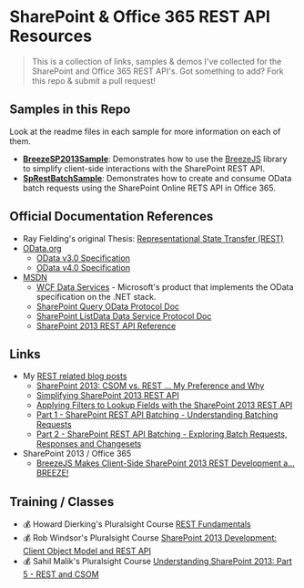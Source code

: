 SharePoint & Office 365 REST API Resources
==========================================
> This is a collection of links, samples & demos I've collected for the SharePoint and Office 365 REST API's. Got something to add? Fork this repo & submit a pull request!

Samples in this Repo
--------------------
Look at the readme files in each sample for more information on each of them.

- **[BreezeSP2013Sample](BreezeSP2013Sample)**: Demonstrates how to use the [BreezeJS](http://www.breezejs.com) library to simplify client-side interactions with the SharePoint REST API.
- **[SpRestBatchSample](SpRestBatchSample)**: Demonstrates how to create and consume OData batch requests using the SharePoint Online RETS API in Office 365.


Official Documentation References
---------------------------------
- Ray Fielding's original Thesis: [Representational State Transfer (REST)](http://www.ics.uci.edu/~fielding/pubs/dissertation/rest_arch_style.htm)
- [OData.org](http://www.odata.org)
  + [OData v3.0 Specification](http://www.odata.org/documentation/odata-version-3-0/)
  + [OData v4.0 Specification](http://www.odata.org/documentation/odata-version-4-0/)
- [MSDN](http://msdn.microsoft.com)
  + [WCF Data Services](http://msdn.microsoft.com/en-us/data/odata.aspx) - Microsoft's product that implements the OData specification on the .NET stack.
  + [SharePoint Query OData Protocol Doc](http://msdn.microsoft.com/en-us/library/hh642209.aspx)
  + [SharePoint ListData Data Service Protocol Doc](http://msdn.microsoft.com/en-us/library/dd960495.aspx)
  + [SharePoint 2013 REST API Reference](http://msdn.microsoft.com/en-us/library/office/dn593591.aspx)

Links
-----
- My [REST related blog posts](http://www.andrewconnell.com/Search?q=REST)
  - [SharePoint 2013: CSOM vs. REST ... My Preference and Why](http://www.andrewconnell.com/blog/sharepoint-2013-csom-vs.-rest-...-my-preference-and-why)
  - [Simplifying SharePoint 2013 REST API](http://www.andrewconnell.com/blog/simplifying-sharepoint-2013-rest-api)
  - [Applying Filters to Lookup Fields with the SharePoint 2013 REST API](http://www.andrewconnell.com/blog/Applying-Filters-to-Lookup-Fields-with-the-SP2013-REST-API)
  - [Part 1 - SharePoint REST API Batching - Understanding Batching Requests](http://www.andrewconnell.com/blog/part-1-sharepoint-rest-api-batching-understanding-batching-requests)
  - [Part 2 - SharePoint REST API Batching - Exploring Batch Requests, Responses and Changesets](http://www.andrewconnell.com/blog/part-2-sharepoint-rest-api-batching-exploring-batch-requests-responses-and-changesets)
- SharePoint 2013 / Office 365
  - [BreezeJS Makes Client-Side SharePoint 2013 REST Development a... BREEZE!](http://www.andrewconnell.com/blog/breezejs-makes-client-side-sharepoint-2013-rest-development-a-breeze)

Training / Classes
------------------
- :moneybag: Howard Dierking's Pluralsight Course [REST Fundamentals](http://www.pluralsight.com/courses/rest-fundamentals)
- :moneybag: Rob Windsor's Pluralsight Course [SharePoint 2013 Development: Client Object Model and REST API](http://www.andrewconnell.com/blog/sharepoint-2013-csom-vs.-rest-...-my-preference-and-why)
- :moneybag: Sahil Malik's Pluralsight Course [Understanding SharePoint 2013: Part 5 - REST and CSOM](http://www.pluralsight.com/courses/understanding-sharepoint2013-rest-client-side-object-model)